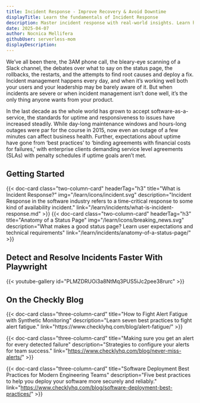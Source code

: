 ```yaml
---
title: Incident Response - Improve Recovery & Avoid Downtime
displayTitle: Learn the fundamentals of Incident Response
description: Master incident response with real-world insights. Learn how to reduce downtime, regain user trust, and build a resilient incident management workflow.
date: 2025-04-07
author: Nocnica Mellifera
githubUser: serverless-mom
displayDescription:
---
```


We’ve all been there, the 3AM phone call, the bleary-eye scanning of a Slack channel, the debates over what to say on the status page, the rollbacks, the restarts, and the attempts to find root causes and deploy a fix. Incident management happens every day, and when it’s working well both your users and your leadership may be barely aware of it. But when incidents are severe or when incident management isn’t done well, it’s the only thing anyone wants from your product.

In the last decade as the whole world has grown to accept software-as-a-service, the standards for uptime and responsiveness to issues have increased steadily. While day-long maintenance windows and hours-long outages were par for the course in 2015, now even an outage of a few minutes can affect business health.
Further, expectations about uptime have gone from ‘best practices’ to ‘binding agreements with financial costs for failures,’ with enterprise clients demanding service level agreements (SLAs) with penalty schedules if uptime goals aren’t met.

## Getting Started

<div class="cards-list">
{{< doc-card
	  class="two-column-card"
	  headerTag="h3"
	  title="What is Incident Response?"
	  img="/learn/icons/incident.svg"
	  description="Incident Response in the software industry refers to a time-critical response to some kind of availability incident."
	  link="/learn/incidents/what-is-incident-response.md"
>}} 
{{< doc-card
	  class="two-column-card"
	  headerTag="h3"
	  title="Anatomy of a Status Page"
	  img="/learn/icons/breaking_news.svg"
	  description="What makes a good status page? Learn user expectations and technical requirements"
      link="/learn/incidents/anatomy-of-a-status-page/"
>}}
</div>

## Detect and Resolve Incidents Faster With Playwright

{{< youtube-gallery id="PLMZDRUOi3a8NtMq3PUS5iJc2pee38rurc" >}}

## On the Checkly Blog

<div class="cards-list">
{{< doc-card class="three-column-card" title="How to Fight Alert Fatigue with Synthetic Monitoring" description="Learn seven best practices to fight alert fatigue." link="https://www.checklyhq.com/blog/alert-fatigue/" >}}

{{< doc-card class="three-column-card" title="Making sure you get an alert for every detected failure" description="Strategies to configure your alerts for team success." link="https://www.checklyhq.com/blog/never-miss-alerts/" >}}

{{< doc-card class="three-column-card" title="Software Deployment Best Practices for Modern Engineering Teams" description="Five best practices to help you deploy your software more securely and reliably." link="https://www.checklyhq.com/blog/software-deployment-best-practices/" >}}

</div>
